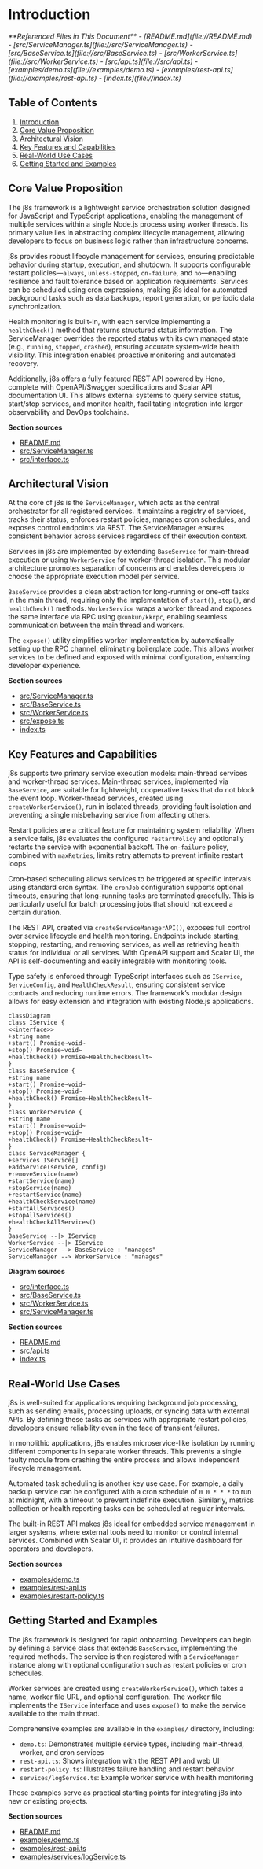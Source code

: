 # Introduction

<cite>
**Referenced Files in This Document**   
- [README.md](file://README.md)
- [src/ServiceManager.ts](file://src/ServiceManager.ts)
- [src/BaseService.ts](file://src/BaseService.ts)
- [src/WorkerService.ts](file://src/WorkerService.ts)
- [src/api.ts](file://src/api.ts)
- [examples/demo.ts](file://examples/demo.ts)
- [examples/rest-api.ts](file://examples/rest-api.ts)
- [index.ts](file://index.ts)
</cite>

## Table of Contents
1. [Introduction](#introduction)
2. [Core Value Proposition](#core-value-proposition)
3. [Architectural Vision](#architectural-vision)
4. [Key Features and Capabilities](#key-features-and-capabilities)
5. [Real-World Use Cases](#real-world-use-cases)
6. [Getting Started and Examples](#getting-started-and-examples)

## Core Value Proposition

The j8s framework is a lightweight service orchestration solution designed for JavaScript and TypeScript applications, enabling the management of multiple services within a single Node.js process using worker threads. Its primary value lies in abstracting complex lifecycle management, allowing developers to focus on business logic rather than infrastructure concerns.

j8s provides robust lifecycle management for services, ensuring predictable behavior during startup, execution, and shutdown. It supports configurable restart policies—`always`, `unless-stopped`, `on-failure`, and `no`—enabling resilience and fault tolerance based on application requirements. Services can be scheduled using cron expressions, making j8s ideal for automated background tasks such as data backups, report generation, or periodic data synchronization.

Health monitoring is built-in, with each service implementing a `healthCheck()` method that returns structured status information. The ServiceManager overrides the reported status with its own managed state (e.g., `running`, `stopped`, `crashed`), ensuring accurate system-wide health visibility. This integration enables proactive monitoring and automated recovery.

Additionally, j8s offers a fully featured REST API powered by Hono, complete with OpenAPI/Swagger specifications and Scalar API documentation UI. This allows external systems to query service status, start/stop services, and monitor health, facilitating integration into larger observability and DevOps toolchains.

**Section sources**
- [README.md](file://README.md#L1-L423)
- [src/ServiceManager.ts](file://src/ServiceManager.ts#L1-L351)
- [src/interface.ts](file://src/interface.ts#L1-L44)

## Architectural Vision

At the core of j8s is the `ServiceManager`, which acts as the central orchestrator for all registered services. It maintains a registry of services, tracks their status, enforces restart policies, manages cron schedules, and exposes control endpoints via REST. The ServiceManager ensures consistent behavior across services regardless of their execution context.

Services in j8s are implemented by extending `BaseService` for main-thread execution or using `WorkerService` for worker-thread isolation. This modular architecture promotes separation of concerns and enables developers to choose the appropriate execution model per service.

`BaseService` provides a clean abstraction for long-running or one-off tasks in the main thread, requiring only the implementation of `start()`, `stop()`, and `healthCheck()` methods. `WorkerService` wraps a worker thread and exposes the same interface via RPC using `@kunkun/kkrpc`, enabling seamless communication between the main thread and workers.

The `expose()` utility simplifies worker implementation by automatically setting up the RPC channel, eliminating boilerplate code. This allows worker services to be defined and exposed with minimal configuration, enhancing developer experience.

**Section sources**
- [src/ServiceManager.ts](file://src/ServiceManager.ts#L1-L351)
- [src/BaseService.ts](file://src/BaseService.ts#L1-L25)
- [src/WorkerService.ts](file://src/WorkerService.ts#L1-L193)
- [src/expose.ts](file://src/expose.ts#L1-L55)
- [index.ts](file://index.ts#L1-L182)

## Key Features and Capabilities

j8s supports two primary service execution models: main-thread services and worker-thread services. Main-thread services, implemented via `BaseService`, are suitable for lightweight, cooperative tasks that do not block the event loop. Worker-thread services, created using `createWorkerService()`, run in isolated threads, providing fault isolation and preventing a single misbehaving service from affecting others.

Restart policies are a critical feature for maintaining system reliability. When a service fails, j8s evaluates the configured `restartPolicy` and optionally restarts the service with exponential backoff. The `on-failure` policy, combined with `maxRetries`, limits retry attempts to prevent infinite restart loops.

Cron-based scheduling allows services to be triggered at specific intervals using standard cron syntax. The `cronJob` configuration supports optional timeouts, ensuring that long-running tasks are terminated gracefully. This is particularly useful for batch processing jobs that should not exceed a certain duration.

The REST API, created via `createServiceManagerAPI()`, exposes full control over service lifecycle and health monitoring. Endpoints include starting, stopping, restarting, and removing services, as well as retrieving health status for individual or all services. With OpenAPI support and Scalar UI, the API is self-documenting and easily integrable with monitoring tools.

Type safety is enforced through TypeScript interfaces such as `IService`, `ServiceConfig`, and `HealthCheckResult`, ensuring consistent service contracts and reducing runtime errors. The framework’s modular design allows for easy extension and integration with existing Node.js applications.

```mermaid
classDiagram
class IService {
<<interface>>
+string name
+start() Promise~void~
+stop() Promise~void~
+healthCheck() Promise~HealthCheckResult~
}
class BaseService {
+string name
+start() Promise~void~
+stop() Promise~void~
+healthCheck() Promise~HealthCheckResult~
}
class WorkerService {
+string name
+start() Promise~void~
+stop() Promise~void~
+healthCheck() Promise~HealthCheckResult~
}
class ServiceManager {
+services IService[]
+addService(service, config)
+removeService(name)
+startService(name)
+stopService(name)
+restartService(name)
+healthCheckService(name)
+startAllServices()
+stopAllServices()
+healthCheckAllServices()
}
BaseService --|> IService
WorkerService --|> IService
ServiceManager --> BaseService : "manages"
ServiceManager --> WorkerService : "manages"
```

**Diagram sources**  
- [src/interface.ts](file://src/interface.ts#L1-L44)
- [src/BaseService.ts](file://src/BaseService.ts#L1-L25)
- [src/WorkerService.ts](file://src/WorkerService.ts#L1-L193)
- [src/ServiceManager.ts](file://src/ServiceManager.ts#L1-L351)

**Section sources**
- [README.md](file://README.md#L1-L423)
- [src/api.ts](file://src/api.ts#L1-L498)
- [index.ts](file://index.ts#L1-L182)

## Real-World Use Cases

j8s is well-suited for applications requiring background job processing, such as sending emails, processing uploads, or syncing data with external APIs. By defining these tasks as services with appropriate restart policies, developers ensure reliability even in the face of transient failures.

In monolithic applications, j8s enables microservice-like isolation by running different components in separate worker threads. This prevents a single faulty module from crashing the entire process and allows independent lifecycle management.

Automated task scheduling is another key use case. For example, a daily backup service can be configured with a cron schedule of `0 0 * * *` to run at midnight, with a timeout to prevent indefinite execution. Similarly, metrics collection or health reporting tasks can be scheduled at regular intervals.

The built-in REST API makes j8s ideal for embedded service management in larger systems, where external tools need to monitor or control internal services. Combined with Scalar UI, it provides an intuitive dashboard for operators and developers.

**Section sources**
- [examples/demo.ts](file://examples/demo.ts#L1-L166)
- [examples/rest-api.ts](file://examples/rest-api.ts#L1-L144)
- [examples/restart-policy.ts](file://examples/restart-policy.ts#L1-L75)

## Getting Started and Examples

The j8s framework is designed for rapid onboarding. Developers can begin by defining a service class that extends `BaseService`, implementing the required methods. The service is then registered with a `ServiceManager` instance along with optional configuration such as restart policies or cron schedules.

Worker services are created using `createWorkerService()`, which takes a name, worker file URL, and optional configuration. The worker file implements the `IService` interface and uses `expose()` to make the service available to the main thread.

Comprehensive examples are available in the `examples/` directory, including:
- `demo.ts`: Demonstrates multiple service types, including main-thread, worker, and cron services
- `rest-api.ts`: Shows integration with the REST API and web UI
- `restart-policy.ts`: Illustrates failure handling and restart behavior
- `services/logService.ts`: Example worker service with health monitoring

These examples serve as practical starting points for integrating j8s into new or existing projects.

**Section sources**
- [README.md](file://README.md#L1-L423)
- [examples/demo.ts](file://examples/demo.ts#L1-L166)
- [examples/rest-api.ts](file://examples/rest-api.ts#L1-L144)
- [examples/services/logService.ts](file://examples/services/logService.ts#L1-L43)